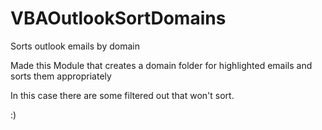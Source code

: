 # VBAOutlookSortDomains
Sorts outlook emails by domain


Made this Module that creates a domain folder for highlighted emails and sorts them appropriately

In this case there are some filtered out that won't sort.


:)
